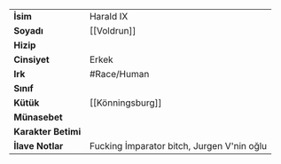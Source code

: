 |  |  |
|---|---|
| **İsim** | Harald IX|
| **Soyadı** | [[Voldrun]]|
| **Hizip** | |
| **Cinsiyet** | Erkek|
| **Irk** | #Race/Human|
| **Sınıf** | |
| **Kütük** | [[Könningsburg]]|
| **Münasebet** | |
| **Karakter Betimi** | |
| **İlave Notlar** | Fucking İmparator bitch, Jurgen V'nin oğlu|
